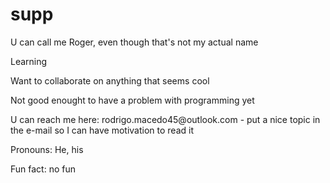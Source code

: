 <h1>supp</h1

<p>U can call me Roger, even though that's not my actual name </p>
<p>Learning</p>
<p>Want to collaborate on anything that seems cool</p>
<p>Not good enought to have a problem with programming yet</p>
<p>U can reach me here: rodrigo.macedo45@outlook.com - put a nice topic in the e-mail so I can have motivation to read it</p>
<p>Pronouns: He, his</p>
<p>Fun fact: no fun</p>
